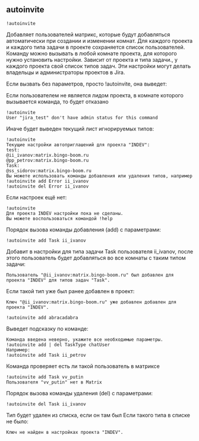 ## autoinvite

`!autoinvite`

Добавляет пользователей матрикс, которые будут добавляться автоматически при создании и изменении комнат.
Для каждого проекта и каждого типа задачи в проекте сохраняется список пользователей.
Команду можно вызывать в любой комнате проекта, для которого нужно установить настройки.
Зависит от проекта и типа задачи., у каждого проекта свой список типов задач.
Эти настройки могут делать владельцы и администраторы проектов в Jira.

Если вызвать без параметров, просто !autoinvite, она выведет:

Если пользователем не является лидом проекта, в комнате которого вызывается команда, то будет отказано

```
!autoinvite
User "jira_test" don't have admin status for this command
```

Иначе будет выведен текущий лист игнорируемых типов:

```
!autoinvite
Текущие настройки автоприглашений для проекта "INDEV":
test:
@ii_ivanov:matrix.bingo-boom.ru
@pp_petrov:matrix.bingo-boom.ru
Task:
@ss_sidorov:matrix.bingo-boom.ru
Вы можете использовать команды добавления или удаления типов, например
!autoinvite add Error ii_ivanov
!autoinvite del Error ii_ivanov
```

Если настроек ещё нет:

```
!autoinvite
Для проекта INDEV настройки пока не сделаны.
Вы можете воспользоваться командой !help
```

Порядок вызова команды добавления (add) с параметрами:

```
!autoinvite add Task ii_ivanov
```

Добавит в настройки для типа задачи Task пользователя ii_ivanov, после этого пользователь будет добавляться во все комнаты с таким типом задачи:

```
Пользователь "@ii_ivanov:matrix.bingo-boom.ru" был добавлен для проекта "INDEV" для типов задач "Task".
```

Если такой тип уже был ранее добавлен в проект:

```
Ключ "@ii_ivanov:matrix.bingo-boom.ru" уже добавлен добавлен для проекта "INDEV".
```

```
!autoinvite add abracadabra
```

Выведет подсказку по команде:

```
Команда введена неверно, укажите все необходимые параметры.
!autoinvite add | del TaskType chatUser
Например:
!autoinvite add Task ii_petrov
```

Команда проверяет есть ли такой пользователь в матриксе

```
!autoinvite add Task vv_putin
Пользователя "vv_putin" нет в Matrix
```

Порядок вызова команды удаления (del) с параметрами:

```
!autoinvite del Task ii_ivanov
```

Тип будет удален из списка, если он там был
Если такого типа в списке не было:

```
Ключ не найден в настройках проекта "INDEV".
```
